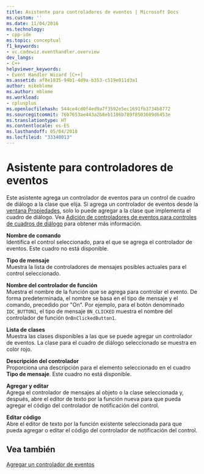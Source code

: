 ```yaml
---
title: Asistente para controladores de eventos | Microsoft Docs
ms.custom: ''
ms.date: 11/04/2016
ms.technology:
- cpp-ide
ms.topic: conceptual
f1_keywords:
- vc.codewiz.eventhandler.overview
dev_langs:
- C++
helpviewer_keywords:
- Event Handler Wizard [C++]
ms.assetid: af8e1835-94b1-4d9a-b353-c519e011d3a1
author: mikeblome
ms.author: mblome
ms.workload:
- cplusplus
ms.openlocfilehash: 544ce4cd0f4ed9a7f3592e5ec1691fb3734b8772
ms.sourcegitcommit: 76b7653ae443a2b8eb1186b789f8503609d6453e
ms.translationtype: HT
ms.contentlocale: es-ES
ms.lasthandoff: 05/04/2018
ms.locfileid: "33340013"
---
```

# <a name="event-handler-wizard"></a>Asistente para controladores de eventos
Este asistente agrega un controlador de eventos para un control de cuadro de diálogo a la clase que elija. Si agrega un controlador de eventos desde la [ventana Propiedades](/visualstudio/ide/reference/properties-window), solo lo puede agregar a la clase que implementa el cuadro de diálogo. Vea [Adición de controladores de eventos para controles de cuadros de diálogo](../windows/adding-event-handlers-for-dialog-box-controls.md) para obtener más información.  
  
 **Nombre de comando**  
 Identifica el control seleccionado, para el que se agrega el controlador de eventos. Este cuadro no está disponible.  
  
 **Tipo de mensaje**  
 Muestra la lista de controladores de mensajes posibles actuales para el control seleccionado.  
  
 **Nombre del controlador de función**  
 Muestra el nombre de la función que se agrega para controlar el evento. De forma predeterminada, el nombre se basa en el tipo de mensaje y el comando, precedido por "On". Por ejemplo, para el botón denominado `IDC_BUTTON1`, el tipo de mensaje `BN_CLICKED` muestra el nombre del controlador de función `OnBnClickedButton1`.  
  
 **Lista de clases**  
 Muestra las clases disponibles a las que se puede agregar un controlador de eventos. La clase para el cuadro de diálogo seleccionado se muestra en color rojo.  
  
 **Descripción del controlador**  
 Proporciona una descripción para el elemento seleccionado en el cuadro **Tipo de mensaje**. Este cuadro no está disponible.  
  
 **Agregar y editar**  
 Agrega el controlador de mensajes al objeto o la clase seleccionada y, después, abre el editor de texto por la función nueva para que pueda agregar el código del controlador de notificación del control.  
  
 **Editar código**  
 Abre el editor de texto por la función existente seleccionada para que pueda agregar o editar el código del controlador de notificación del control.  
  
## <a name="see-also"></a>Vea también  
 [Agregar un controlador de eventos](../ide/adding-an-event-handler-visual-cpp.md)